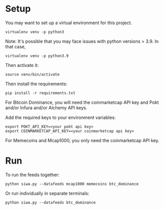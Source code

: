 # Setup
You may want to set up a virtual environment for this project.
```
virtualenv venv -p python3
```
Note: It's possible that you may face issues with python versions > 3.9. In that case,
```
virtualenv venv -p python3.9
```

Then activate it:
```
source venv/bin/activate
```
Then install the requirements:
```
pip install -r requirements.txt
```
For Bitcoin Dominance, you will need the coinmarketcap API key and Pokt and/or Infura and/or Alchemy API keys.

Add the required keys to your environment variables:
```
export POKT_API_KEY=<your pokt api key>
export COINMARKETCAP_API_KEY=<your coinmarketcap api key>
```

For Memecoins and Mcap1000, you only need the coinmarketcap API key.

# Run
To run the feeds together:
```
python siwa.py --datafeeds mcap1000 memecoins btc_dominance
```
Or run individually in separate terminals:
```
python siwa.py --datafeeds btc_dominance
```